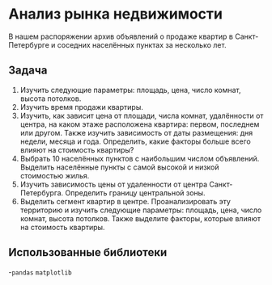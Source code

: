 # Анализ рынка недвижимости

В нашем распоряжении архив объявлений о продаже квартир в Санкт-Петербурге и соседних населённых пунктах за несколько лет.

## Задачa

1. Изучить следующие параметры: площадь, цена, число комнат, высота потолков.
2. Изучить время продажи квартиры.
3. Изучить, как зависит цена от площади, числа комнат, удалённости от центра, на каком этаже расположена квартира: первом, последнем или другом. Также изучить зависимость от даты размещения: дня недели, месяца и года. Определить, какие факторы больше всего влияют на стоимость квартиры?
4. Выбрать 10 населённых пунктов с наибольшим числом объявлений. Выделить населённые пункты с самой высокой и низкой стоимостью жилья.
5. Изучить зависимость цены от удаленности от центра Санкт-Петербурга. Определить границу центральной зоны.
6. Выделить сегмент квартир в центре. Проанализировать эту территорию и изучить следующие параметры: площадь, цена, число комнат, высота потолков. Также выделите факторы, которые влияют на стоимость квартиры.

## Использованные библиотеки
-`pandas`
`matplotlib`
